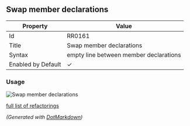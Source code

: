 ## Swap member declarations

| Property           | Value                                  |
| ------------------ | -------------------------------------- |
| Id                 | RR0161                                 |
| Title              | Swap member declarations               |
| Syntax             | empty line between member declarations |
| Enabled by Default | &#x2713;                               |

### Usage

![Swap member declarations](../../images/refactorings/SwapMemberDeclarations.png)

[full list of refactorings](Refactorings.md)

*\(Generated with [DotMarkdown](http://github.com/JosefPihrt/DotMarkdown)\)*